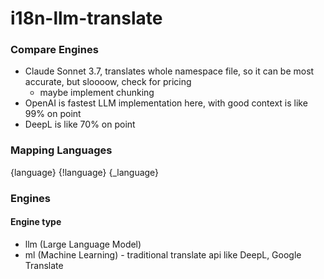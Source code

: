 # i18n-llm-translate


### Compare Engines

- Claude Sonnet 3.7, translates whole namespace file, so it can be most accurate, but sloooow, check for pricing 
    - maybe implement chunking
- OpenAI is fastest LLM implementation here, with good context is like 99% on point
- DeepL is like 70% on point

### Mapping Languages
{language}
{!language}
{_language}

### Engines

#### Engine type
- llm (Large Language Model)
- ml (Machine Learning) - traditional translate api like DeepL, Google Translate